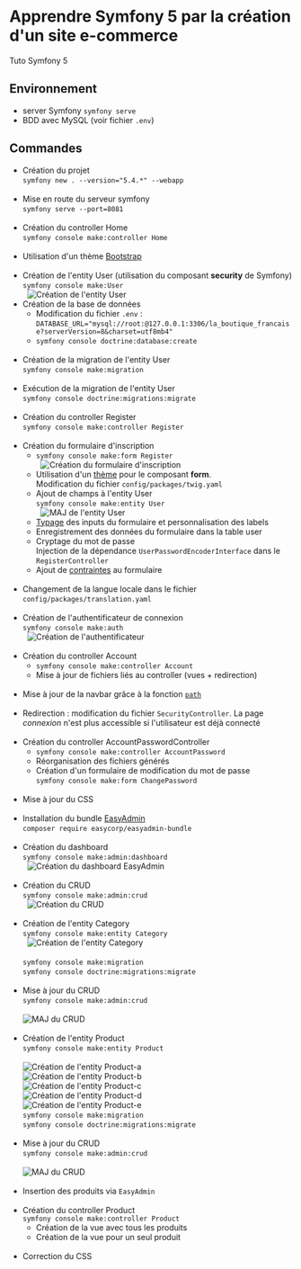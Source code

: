 # Apprendre Symfony 5 par la création d'un site e-commerce  #

Tuto Symfony 5

## Environnement ##

- server Symfony `symfony serve`
- BDD avec MySQL (voir fichier `.env`)

## Commandes ##

- Création du projet  
    `symfony new . --version="5.4.*" --webapp`  
  &nbsp;
- Mise en route du serveur symfony  
    `symfony serve --port=8081`  
  &nbsp;
- Création du controller Home  
    `symfony console make:controller Home`  
  &nbsp;
- Utilisation d'un thème [Bootstrap](https://getbootstrap.com/docs/5.3/examples/carousel/)  
  &nbsp;
- Création de l'entity User (utilisation du composant **security** de Symfony)  
    `symfony console make:User`  
  &nbsp;
  ![Création de l'entity User](/ReadMe/01_creation_de_l_entity_User.png)
- Création de la base de données
    - Modification du fichier `.env` : `DATABASE_URL="mysql://root:@127.0.0.1:3306/la_boutique_francaise?serverVersion=8&charset=utf8mb4"`
    - `symfony console doctrine:database:create`  
  &nbsp;
- Création de la migration de l'entity User  
    `symfony console make:migration`  
  &nbsp;
- Exécution de la migration de l'entity User  
    `symfony console doctrine:migrations:migrate`  
  &nbsp;
- Création du controller Register  
    `symfony console make:controller Register`  
  &nbsp;
- Création du formulaire d'inscription  
    - `symfony console make:form Register`  
  &nbsp;
  ![Création du formulaire d'inscription](/ReadMe/02_creation_du_formulaire_d_inscription.png)
    - Utilisation d'un [thème](https://symfony.com/doc/5.4/form/form_themes.html) pour le composant **form**.  
    Modification du fichier `config/packages/twig.yaml`
    - Ajout de champs à l'entity User  
    `symfony console make:entity User`  
  &nbsp;
  ![MAJ de l'entity User](/ReadMe/03_maj_de_l_entity_User.png)
  - [Typage](https://symfony.com/doc/5.4/reference/forms/types.html) des inputs du formulaire et personnalisation des labels  
  - Enregistrement des données du formulaire dans la table user  
  - Cryptage du mot de passe  
  Injection de la dépendance `UserPasswordEncoderInterface` dans le `RegisterController`  
  - Ajout de [contraintes](https://symfony.com/doc/5.4/validation.html#constraints) au formulaire  
  &nbsp;
- Changement de la langue locale dans le fichier `config/packages/translation.yaml`  
  &nbsp;
- Création de l'authentificateur de connexion  
  `symfony console make:auth`  
  &nbsp;
  ![Création de l'authentificateur](/ReadMe/04_creation_de_l_authentificateur.png)  
  &nbsp;
- Création du controller Account  
    - `symfony console make:controller Account`  
    - Mise à jour de fichiers liés au controller (vues + redirection)  
  &nbsp;
- Mise à jour de la navbar grâce à la fonction [`path`](https://symfony.com/doc/current/reference/twig_reference.html#path)  
  &nbsp;
- Redirection : modification du fichier `SecurityController`. La page *connexion* n'est plus accessible si l'utilisateur est déjà connecté  
  &nbsp;
- Création du controller AccountPasswordController  
    - `symfony console make:controller AccountPassword`  
    - Réorganisation des fichiers générés  
    - Création d'un formulaire de modification du mot de passe  
    `symfony console make:form ChangePassword`  
  &nbsp;
- Mise à jour du CSS  
  &nbsp;
- Installation du bundle [EasyAdmin](https://symfony.com/bundles/EasyAdminBundle/3.x/index.html)  
  `composer require easycorp/easyadmin-bundle`  
  &nbsp;
- Création du dashboard  
  `symfony console make:admin:dashboard`  
  &nbsp;
  ![Création du dashboard EasyAdmin](/ReadMe/05_creation_du_dashboard_EasyAdmin.png)  
  &nbsp;
- Création du CRUD  
  `symfony console make:admin:crud`  
  &nbsp;
  ![Création du CRUD](/ReadMe/06_creation_du_crud_EasyAdmin.png)  
  &nbsp;  
- Création de l'entity Category  
    `symfony console make:entity Category`  
  &nbsp;
  ![Création de l'entity Category](/ReadMe/07_creation_de_l_entity_Category.png)  
  &nbsp;  
  `symfony console make:migration`  
  `symfony console doctrine:migrations:migrate`  
  &nbsp;  
- Mise à jour du CRUD  
  `symfony console make:admin:crud`  
  &nbsp;  
  ![MAJ du CRUD](/ReadMe/08_maj_du_crud.png)  
  &nbsp;  
- Création de l'entity Product  
    `symfony console make:entity Product`  
  &nbsp;  
  ![Création de l'entity Product-a](/ReadMe/09a_creation_de_l_entity_Product.png)  
  ![Création de l'entity Product-b](/ReadMe/09b_creation_de_l_entity_Product.png)  
  ![Création de l'entity Product-c](/ReadMe/09c_creation_de_l_entity_Product.png)  
  ![Création de l'entity Product-d](/ReadMe/09d_creation_de_l_entity_Product.png)  
  ![Création de l'entity Product-e](/ReadMe/09e_creation_de_l_entity_Product.png)  
  `symfony console make:migration`  
  `symfony console doctrine:migrations:migrate`  
  &nbsp;  
- Mise à jour du CRUD  
  `symfony console make:admin:crud`  
  &nbsp;  
  ![MAJ du CRUD](/ReadMe/10_maj_du_crud.png)  
  &nbsp;
- Insertion des produits via `EasyAdmin`  
  &nbsp;  
- Création du controller Product  
    `symfony console make:controller Product`  
    - Création de la vue avec tous les produits  
    - Création de la vue pour un seul produit  
  &nbsp;  
- Correction du CSS